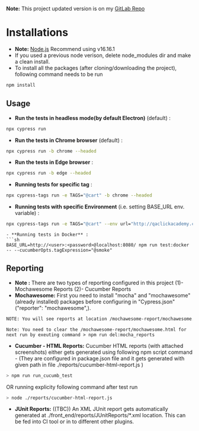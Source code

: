 **Note:** This project updated version is on my  [GitLab Repo](https://gitlab.com/emailsyed245/cypress_cucumber_proj)

# Installations
- **Note:** [Node.js](https://www.nodejs.org/) Recommend using v16.16.1
- If you used a previous node verison, delete node_modules dir and make a clean install.
- To install all the packages (after cloning/downloading the project), following command needs to be run
```sh
npm install
```

## Usage

- **Run the tests in headless mode(by default Electron)** (default) :

```sh
npx cypress run
```
- **Run the tests in Chrome browser** (default) :

```sh
npx cypress run -b chrome --headed
```
- **Run the tests in Edge browser** :

```sh
npx cypress run -b edge --headed
```
- **Running tests for specific tag** :
```sh
npx cypress-tags run -e TAGS="@cart" -b chrome --headed
```
- **Running tests with specific Environment** (i.e. setting BASE_URL env. variable) :

```sh
npx cypress-tags run -e TAGS="@cart" --env url="http://qaclickacademy.com/practice.php" -b chrome --headed
```


```
- **Running tests in Docker** :
```sh
BASE_URL=http://<user>:<password>@localhost:8080/ npm run test:docker -- --cucumberOpts.tagExpression="@smoke"
```
## Reporting
 - **Note :** There are two types of reporting configured in this project (1)- Mochawesome Reports (2)- Cucumber Reports
- **Mochawesome:** First you need to install "mocha" and "mochawesome" (already installed) packages before configuring in "Cypress.json" ("reporter": "mochawesome",). 
       
 ```sh
 NOTE: You will see reports at location /mochawesome-report/mochawesome.html
```
    Note: You need to clear the /mochawesome-report/mochawesome.html for next run by exeuting command > npm run del:mocha_reports

- **Cucumber - HTML Reports:** Cucumber HTML reports (with attached screenshots) either gets generated using following npm script command - (They are configured in package.json file and it gets generated with given path in file ./reports/cucumber-html-report.js )
 ```sh
 > npm run run_cucumb_test
```
OR running explicity following command after test run
 ```sh
 > node ./reports/cucumber-html-report.js
```

- **JUnit Reports:** ((TBC)) An XML JUnit report gets automatically generated at ./front_end/reports/JUnitReports/*.xml location.
This can be fed into CI tool or in to different other plugins.
  
